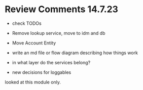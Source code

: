 # Review Comments 14.7.23

- check TODOs
- Remove lookup service, move to idm and db
- Move Account Entity

- write an md file or flow diagram describing how things work
- in what layer do the services belong?

- new decisions for loggables


looked at this module only.